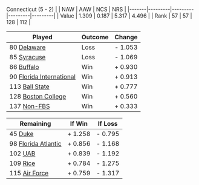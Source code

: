 Connecticut (5 - 2)
|       |   NAW   |   AAW   |   NCS   |   NRS   |
|-------|---------|---------|---------|---------|
| Value |   1.309 |   0.187 |   5.317 |   4.496 |
| Rank  |      57 |      57 |     128 |     112 |

| Played                    | Outcome    |  Change  |
|---------------------------|------------|----------|
|  80 [Delaware              ](Delaware.md)| Loss       | -  1.053 |
|  85 [Syracuse              ](Syracuse.md)| Loss       | -  1.069 |
|  86 [Buffalo               ](Buffalo.md)| Win        | +  0.930 |
|  90 [Florida International ](FloridaInternational.md)| Win        | +  0.913 |
| 113 [Ball State            ](BallState.md)| Win        | +  0.777 |
| 128 [Boston College        ](BostonCollege.md)| Win        | +  0.560 |
| 137 [Non-FBS               ](NonFBS.md)| Win        | +  0.333 |

| Remaining                 |  If Win  |  If Loss |
|---------------------------|----------|----------|
|  45 [Duke                  ](Duke.md)| +  1.258 | -  0.795 |
|  98 [Florida Atlantic      ](FloridaAtlantic.md)| +  0.856 | -  1.168 |
| 102 [UAB                   ](UAB.md)| +  0.839 | -  1.192 |
| 109 [Rice                  ](Rice.md)| +  0.784 | -  1.275 |
| 115 [Air Force             ](AirForce.md)| +  0.759 | -  1.317 |

